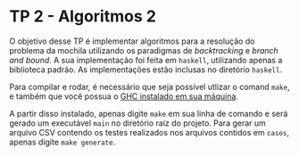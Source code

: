 # TP 2 - Algoritmos 2

O objetivo desse TP é implementar algoritmos para a resolução do problema da mochila utilizando os paradigmas de *backtracking* e *branch and bound*. A sua implementação foi feita em `haskell`, utilizando apenas a biblioteca padrão. As implementações estão inclusas no diretório `haskell`.

Para compilar e rodar, é necessário que seja possível utlizar o comand `make`, e também que você possua o [GHC instalado em sua máquina](https://www.haskell.org/downloads/).

A partir disso instalado, apenas digite `make` em sua linha de comando e será gerado um executável `main` no diretório raiz do projeto. Para gerar um arquivo CSV contendo os testes realizados nos arquivos contidos em `casos`, apenas digite `make generate`.
